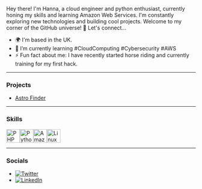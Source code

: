 Hey there! I'm Hanna, a cloud engineer and python enthusiast, currently honing my skills and learning Amazon Web Services. I'm constantly exploring new technologies and building cool projects. Welcome to my corner of the GitHub universe! 🚀 Let's connect...


- 🌍 I'm based in the UK.
- 🧠 I’m currently learning #CloudComputing #Cybersecurity #AWS
- ⚡ Fun fact about me: I have recently started horse riding and currently training for my first hack.
  
--- 

### Projects    

- [Astro Finder](https://github.com/HannaMWhite/Python-Projects/blob/main/astrologicalfinder.py)

--- 

### Skills 
<p align="left">
<a href="https://www.php.net/" target="_blank" rel="noreferrer"><img src="https://raw.githubusercontent.com/danielcranney/readme-generator/main/public/icons/skills/php-colored.svg" width="36" height="36" alt="PHP" /></a><a href="https://www.python.org/" target="_blank" rel="noreferrer"><img src="https://raw.githubusercontent.com/danielcranney/readme-generator/main/public/icons/skills/python-colored.svg" width="36" height="36" alt="Python" /></a><a href="https://aws.amazon.com" target="_blank" rel="noreferrer"><img src="https://raw.githubusercontent.com/danielcranney/readme-generator/main/public/icons/skills/aws-colored.svg" width="36" height="36" alt="Amazon Web Services" /></a><a href="https://www.linux.org" target="_blank" rel="noreferrer"><img src="https://raw.githubusercontent.com/danielcranney/readme-generator/main/public/icons/skills/linux-colored.svg" width="36" height="36" alt="Linux" /></a>
                    </p>

---
                    
### Socials
- [![Twitter](https://img.shields.io/twitter/follow/Daily_May)](https://twitter.com/daily_may)
- [![LinkedIn](https://img.shields.io/badge/LinkedIn-HannaWhite)](https://linkedin.com/in/hanna-may-white)




                
<!---
HannaMWhite/HannaMWhite is a ✨ special ✨ repository because its `README.md` (this file) appears on your GitHub profile.
You can click the Preview link to take a look at your changes.
--->

